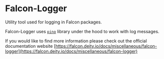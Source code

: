 # Falcon-Logger

Utility tool used for logging in Falcon packages.

Falcon-Logger uses [`pino`](http://getpino.io/) library under the hood to work with log messages.

If you would like to find more information please check out the official documentation website [https://falcon.deity.io/docs/miscellaneous/falcon-logger](https://falcon.deity.io/docs/miscellaneous/falcon-logger)
